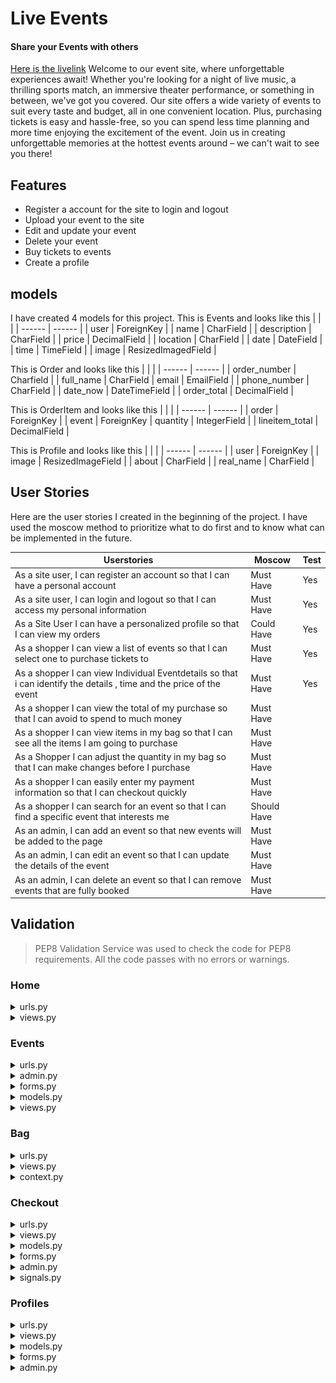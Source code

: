 # Live Events

#### Share your Events with others

[Here is the livelink]()
Welcome to our event site, where unforgettable experiences await! Whether you're looking for a night of live music, a thrilling sports match, an immersive theater performance, or something in between, we've got you covered. Our site offers a wide variety of events to suit every taste and budget, all in one convenient location. Plus, purchasing tickets is easy and hassle-free, so you can spend less time planning and more time enjoying the excitement of the event. Join us in creating unforgettable memories at the hottest events around – we can't wait to see you there!

## Features

- Register a account for the site to login and logout
- Upload your event to the site
- Edit and update your event
- Delete your event
- Buy tickets to events
- Create a profile

## models

I have created 4 models for this project. This is Events and looks like this
| | |
| ------ | ------ |
| user | ForeignKey |
| name | CharField |
| description | CharField |
| price | DecimalField |
| location | CharField |
| date | DateField |
| time | TimeField |
| image | ResizedImagedField |

This is Order and looks like this
| | |
| ------ | ------ |
| order_number | Charfield |
| full_name | CharField
| email | EmailField |
| phone_number | CharField |
| date_now | DateTimeField |
| order_total | DecimalField |

This is OrderItem and looks like this
| | |
| ------ | ------ |
| order | ForeignKey |
| event | ForeignKey
| quantity | IntegerField |
| lineitem_total | DecimalField |

This is Profile and looks like this
| | |
| ------ | ------ |
| user | ForeignKey |
| image | ResizedImageField |
| about | CharField |
| real_name | CharField |

## User Stories

Here are the user stories I created in the beginning of the project. I have used the moscow method to prioritize what to do first and to know what can be implemented in the future.

| Userstories                                                                                                          | Moscow      | Test |
| -------------------------------------------------------------------------------------------------------------------- | ----------- | ---- |
| As a site user, I can register an account so that I can have a personal account                                      | Must Have   | Yes  |
| As a site user, I can login and logout so that I can access my personal information                                  | Must Have   | Yes  |
| As a Site User I can have a personalized profile so that I can view my orders                                        | Could Have  | Yes  |
| As a shopper I can view a list of events so that I can select one to purchase tickets to                             | Must Have   | Yes  |
| As a shopper I can view Individual Eventdetails so that i can identify the details , time and the price of the event | Must Have   | Yes  |
| As a shopper I can view the total of my purchase so that I can avoid to spend to much money                          | Must Have   |
| As a shopper I can view items in my bag so that I can see all the items I am going to purchase                       | Must Have   |
| As a Shopper I can adjust the quantity in my bag so that I can make changes before I purchase                        | Must Have   |
| As a shopper I can easily enter my payment information so that I can checkout quickly                                | Must Have   |
| As a shopper I can search for an event so that I can find a specific event that interests me                         | Should Have |
| As an admin, I can add an event so that new events will be added to the page                                         | Must Have   |
| As an admin, I can edit an event so that I can update the details of the event                                       | Must Have   |
| As an admin, I can delete an event so that I can remove events that are fully booked                                 | Must Have   |

## Validation

> PEP8 Validation Service was used to check the code for PEP8 requirements.
> All the code passes with no errors or warnings.

### Home

<details>
  <summary>urls.py</summary>
  <img src="pictures/homeurls.png" alt="Image description">
</details>

<details>
  <summary>views.py</summary>
  <img src="pictures/homeviews.png" alt="Image description">
</details>

### Events

<details>
  <summary>urls.py</summary>
  <img src="pictures/eventurls.png" alt="Image description">
</details>

<details>
  <summary>admin.py</summary>
  <img src="pictures/eventadmin.png" alt="Image description">
</details>

<details>
  <summary>forms.py</summary>
  <img src="pictures/eventforms.png" alt="Image description">
</details>

<details>
  <summary>models.py</summary>
  <img src="pictures/eventmodels.png" alt="Image description">
</details>

<details>
  <summary>views.py</summary>
  <img src="pictures/eventviews.png" alt="Image description">
</details>

### Bag

<details>
  <summary>urls.py</summary>
  <img src="pictures/bagurls.png" alt="Image description">
</details>

<details>
  <summary>views.py</summary>
  <img src="pictures/bagview.png" alt="Image description">
</details>

<details>
  <summary>context.py</summary>
  <img src="pictures/bagcontext.png" alt="Image description">
</details>

### Checkout

<details>
  <summary>urls.py</summary>
  <img src="pictures/checkouturls.png" alt="Image description">
</details>

<details>
  <summary>views.py</summary>
  <img src="pictures/checkoutviews.png" alt="Image description">
</details>

<details>
  <summary>models.py</summary>
  <img src="pictures/checkoutmodels.png" alt="Image description">
</details>

<details>
  <summary>forms.py</summary>
  <img src="pictures/checkoutforms.png" alt="Image description">
</details>

<details>
  <summary>admin.py</summary>
  <img src="pictures/checkoutadmin.png" alt="Image description">
</details>

<details>
  <summary>signals.py</summary>
  <img src="pictures/signals.png" alt="Image description">
</details>

### Profiles

<details>
  <summary>urls.py</summary>
  <img src="pictures/profilesurl.png" alt="Image description">
</details>

<details>
  <summary>views.py</summary>
  <img src="pictures/profilesview.png" alt="Image description">
</details>

<details>
  <summary>models.py</summary>
  <img src="pictures/profilemodels.png" alt="Image description">
</details>

<details>
  <summary>forms.py</summary>
  <img src="pictures/profileforms.png" alt="Image description">
</details>

<details>
  <summary>admin.py</summary>
  <img src="pictures/profileadmin.png" alt="Image description">
</details>
